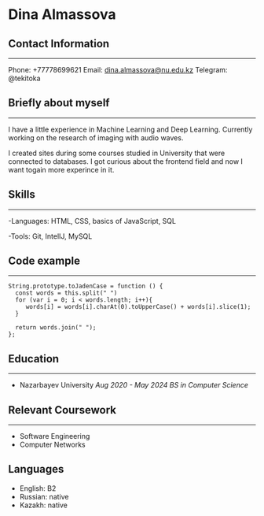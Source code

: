 
# Dina Almassova


## Contact Information
****
Phone: +77778699621
Email: dina.almassova@nu.edu.kz
Telegram: @tekitoka


## Briefly about myself
***
I have a little experience in Machine Learning and Deep Learning. Currently working on the research of imaging with audio waves.

I created sites during some courses studied in University that were connected to databases. I got curious about the frontend field and now I want togain more experince in it.


## Skills
***
-Languages: HTML, CSS, basics of JavaScript, SQL


-Tools: Git, IntelIJ, MySQL


## Code example
***
```
String.prototype.toJadenCase = function () {
  const words = this.split(" ")
  for (var i = 0; i < words.length; i++){
     words[i] = words[i].charAt(0).toUpperCase() + words[i].slice(1);
  }
  
  return words.join(" ");
};
```

## Education 
***
- Nazarbayev University *Aug 2020 - May 2024*
*BS in Computer Science*


## Relevant Coursework
****
- Software Engineering 
- Computer Networks


## Languages
- English: B2
- Russian: native
- Kazakh: native 
